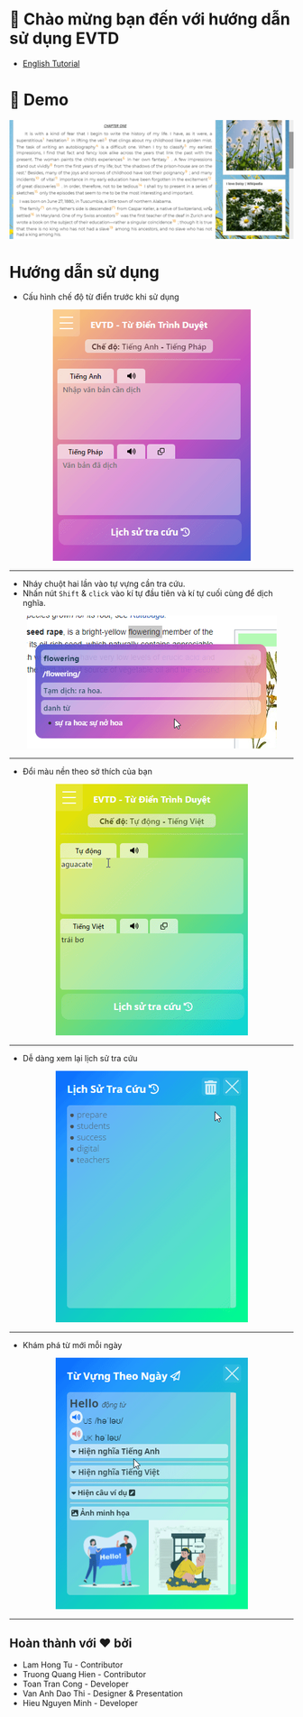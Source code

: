 # 👋 Chào mừng bạn đến với hướng dẫn sử dụng EVTD
* [English Tutorial](./English.md) 
# 🚀 Demo
![demo_en](./demo.gif)

# Hướng dẫn sử dụng
* Cấu hình chế độ từ điển trước khi sử dụng
<p align="center">
  <img  src="./feature2.gif">
</p>

---
* Nháy chuột hai lần vào tự vựng cần tra cứu.
* Nhấn nút ```Shift``` & ```click``` vào kí tự đầu tiên và kí tự cuối cùng để dịch nghĩa.

<p align="center">
  <img src="./feature1.gif">
</p>

---
* Đổi màu nền theo sở thích của bạn
<p align="center">
  <img src="./color.gif">
</p>

---
* Dễ dàng xem lại lịch sử tra cứu
<p align="center">
  <img src="./history.gif">
</p>

---
* Khám phá từ mới mỗi ngày
<p align="center">
  <img src="./daily.gif">
</p>

---
## Hoàn thành với ❤ bởi
* Lam Hong Tu - Contributor
* Truong Quang Hien - Contributor
* Toan Tran Cong - Developer
* Van Anh Dao Thi - Designer & Presentation
* Hieu Nguyen Minh - Developer
